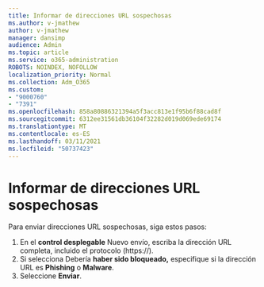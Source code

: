 ```yaml
---
title: Informar de direcciones URL sospechosas
ms.author: v-jmathew
author: v-jmathew
manager: dansimp
audience: Admin
ms.topic: article
ms.service: o365-administration
ROBOTS: NOINDEX, NOFOLLOW
localization_priority: Normal
ms.collection: Adm_O365
ms.custom:
- "9000760"
- "7391"
ms.openlocfilehash: 858a80886321394a5f3acc813e1f95b6f88cad8f
ms.sourcegitcommit: 6312ee31561db36104f32282d019d069ede69174
ms.translationtype: MT
ms.contentlocale: es-ES
ms.lasthandoff: 03/11/2021
ms.locfileid: "50737423"
---
```

# <a name="report-suspicious-urls"></a>Informar de direcciones URL sospechosas

Para enviar direcciones URL sospechosas, siga estos pasos:

1. En el **control desplegable** Nuevo envío, escriba la dirección URL completa, incluido el protocolo (https://).
2. Si selecciona Debería **haber sido bloqueado,** especifique si la dirección URL es **Phishing** o **Malware**.
3. Seleccione **Enviar**.
